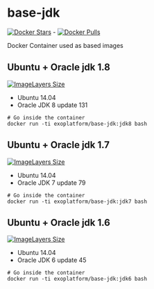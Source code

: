 # base-jdk

[![Docker Stars](https://img.shields.io/docker/stars/exoplatform/base-jdk.svg?maxAge=2592000)]() - [![Docker Pulls](https://img.shields.io/docker/pulls/exoplatform/base-jdk.svg?maxAge=2592000)]()

Docker Container used as based images

## Ubuntu + Oracle jdk 1.8

[![ImageLayers Size](https://img.shields.io/imagelayers/image-size/exoplatform/base-jdk/jdk8.svg?maxAge=2592000)](https://hub.docker.com/r/exoplatform/base-jdk/)

* Ubuntu 14.04
* Oracle JDK 8 update 131

```
# Go inside the container
docker run -ti exoplatform/base-jdk:jdk8 bash
```

## Ubuntu + Oracle jdk 1.7

[![ImageLayers Size](https://img.shields.io/imagelayers/image-size/exoplatform/base-jdk/jdk7.svg?maxAge=2592000)](https://hub.docker.com/r/exoplatform/base-jdk/)

* Ubuntu 14.04
* Oracle JDK 7 update 79

```
# Go inside the container
docker run -ti exoplatform/base-jdk:jdk7 bash
```

## Ubuntu + Oracle jdk 1.6

[![ImageLayers Size](https://img.shields.io/imagelayers/image-size/exoplatform/base-jdk/jdk6.svg?maxAge=2592000)](https://hub.docker.com/r/exoplatform/base-jdk/)

* Ubuntu 14.04
* Oracle JDK 6 update 45

```
# Go inside the container
docker run -ti exoplatform/base-jdk:jdk6 bash
```
